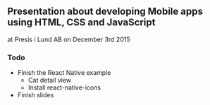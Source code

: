 ## Presentation about developing Mobile apps using HTML, CSS and JavaScript 

at Presis i Lund AB on December 3rd 2015

### Todo

* Finish the React Native example
  - Cat detail view
  - Install react-native-icons
* Finish slides
